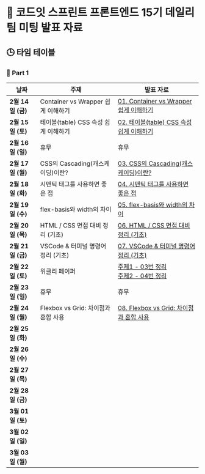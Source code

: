 # 🌟 코드잇 스프린트 프론트엔드 15기 데일리 팀 미팅 발표 자료

## 🕒 타임 테이블

### 📌 Part 1

| 날짜              | 주제                                 | 발표 자료                                                                                          |
| ----------------- | ------------------------------------ | -------------------------------------------------------------------------------------------------- |
| **2월 14일 (금)** | Container vs Wrapper 쉽게 이해하기   | [01. Container vs Wrapper 쉽게 이해하기](./Part1/01_container_wrapper.md)                          |
| **2월 15일 (토)** | 테이블(table) CSS 속성 쉽게 이해하기 | [02. 테이블(table) CSS 속성 쉽게 이해하기](./Part1/02_table_detail.md)                             |
| **2월 16일 (일)** | 휴무                                 | 휴무                                                                                               |
| **2월 17일 (월)** | CSS의 Cascading(캐스케이딩)이란?     | [03. CSS의 Cascading(캐스케이딩)이란?](./Part1/03_cascading.md)                                    |
| **2월 18일 (화)** | 시맨틱 태그를 사용하면 좋은 점       | [04. 시맨틱 태그를 사용하면 좋은 점](./Part1/04_semantic_tag.md)                                   |
| **2월 19일 (수)** | flex-basis와 width의 차이            | [05. flex-basis와 width의 차이](./Part1/05_flex-basis_width.md)                                    |
| **2월 20일 (목)** | HTML / CSS 면접 대비 정리 (기초)     | [06. HTML / CSS 면접 대비 정리 (기초)](./Part1/06_practice_interview.md)                           |
| **2월 21일 (금)** | VSCode & 터미널 명령어 정리 (기초)   | [07. VSCode & 터미널 명령어 정리 (기초)](./Part1/07_vscode_command.md)                             |
| **2월 22일 (토)** | 위클리 페이퍼                        | [주제1 - 03번 정리](./Part1/03_cascading.md) <br/> [주제2 - 04번 정리](./Part1/04_semantic_tag.md) |
| **2월 23일 (일)** | 휴무                                 | 휴무                                                                                               |
| **2월 24일 (월)** | Flexbox vs Grid: 차이점과 혼합 사용  | [08. Flexbox vs Grid: 차이점과 혼합 사용](./Part1/08_flexbox_grid.md)                              |
| **2월 25일 (화)** |                                      |                                                                                                    |
| **2월 26일 (수)** |                                      |                                                                                                    |
| **2월 27일 (목)** |                                      |                                                                                                    |
| **2월 28일 (금)** |                                      |                                                                                                    |
| **3월 01일 (토)** |                                      |                                                                                                    |
| **3월 02일 (일)** |                                      |                                                                                                    |
| **3월 03일 (월)** |                                      |                                                                                                    |
